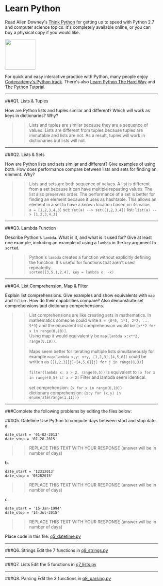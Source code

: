 # Learn Python

Read Allen Downey's [Think Python](http://www.greenteapress.com/thinkpython/) for getting up to speed with Python 2.7 and computer science topics. It's completely available online, or you can buy a physical copy if you would like.

<a href="http://www.greenteapress.com/thinkpython/"><img src="img/think_python.png" style="width: 100px;" target="_blank"></a>

For quick and easy interactive practice with Python, many people enjoy [Codecademy's Python track](http://www.codecademy.com/en/tracks/python). There's also [Learn Python The Hard Way](http://learnpythonthehardway.org/book/) and [The Python Tutorial](https://docs.python.org/2/tutorial/).

---

###Q1. Lists &amp; Tuples

How are Python lists and tuples similar and different? Which will work as keys in dictionaries? Why?

>> Lists and tuples are similar because they are a sequence of values.  Lists are different from tuples because tuples are immutable and lists are not.  As a result, tuples will work in dictionaries but lists will not.

---

###Q2. Lists &amp; Sets

How are Python lists and sets similar and different? Give examples of using both. How does performance compare between lists and sets for finding an element. Why?

>> Lists and sets are both sequence of values.  A list is different from a set because it can have multiple repeating values.  The list also preserves order.  The performance of a set is better for finding an element because it uses as hashtable.  This allows an element in a set to have a known location based on its value.<br/>
`a = [1,2,3,4,3]`
set: `set(a) -->
set([1,2,3,4])`
list: `list(a) -->
[1,2,3,4,3]`

---

###Q3. Lambda Function

Describe Python's `lambda`. What is it, and what is it used for? Give at least one example, including an example of using a `lambda` in the `key` argument to `sorted`.

>> Python's `lambda` creates a function without explicitly defining the function.  It's useful for functions that aren't used repeatedly.  <br/> `sorted([3,5,1,2,4], key = lambda x: -x)`

---

###Q4. List Comprehension, Map &amp; Filter

Explain list comprehensions. Give examples and show equivalents with `map` and `filter`. How do their capabilities compare? Also demonstrate set comprehensions and dictionary comprehensions.

>> List comprehensions are like creating sets in mathematics.  In mathematics someone could write `S = {0*0, 1*1, 2*2, ... 9*9}` and the equivalent list comprehension would be `[x**2 for x in range(0,10)]`. <br/>Using map it would equivalently be `map(lambda x:x**2, range(0,10))`.  <br/><br/>Maps seem better for iterating multiple lists simultaneously for example `map(lambda x,y: x+y, [1,2,3],[4,5,6])` could be written as `[[1,2,3][j]+[4,5,6][j] for j in range(0,3)]` <br/><br/>`filter(lambda x: x > 2, range(0,5))` is equivalent to `[x for x in range(0,5) if x > 2]`  Filter and lambda seem identical.<br/><br/>set comprehension: `{x for x in range(0,10)}`<br/>dictionary comprehension: `{x:y for (x,y) in enumerate(range(1,11))}`



---

###Complete the following problems by editing the files below:

###Q5. Datetime
Use Python to compute days between start and stop date.   
a.  

```
date_start = '01-02-2013'    
date_stop = '07-28-2015'
```

>> REPLACE THIS TEXT WITH YOUR RESPONSE (answer will be in number of days)

b.  
```
date_start = '12312013'  
date_stop = '05282015'  
```

>> REPLACE THIS TEXT WITH YOUR RESPONSE (answer will be in number of days)

c.  
```
date_start = '15-Jan-1994'      
date_stop = '14-Jul-2015'  
```

>> REPLACE THIS TEXT WITH YOUR RESPONSE  (answer will be in number of days)

Place code in this file: [q5_datetime.py](python/q5_datetime.py)

---

###Q6. Strings
Edit the 7 functions in [q6_strings.py](python/q6_strings.py)

---

###Q7. Lists
Edit the 5 functions in [q7_lists.py](python/q7_lists.py)

---

###Q8. Parsing
Edit the 3 functions in [q8_parsing.py](python/q8_parsing.py)
